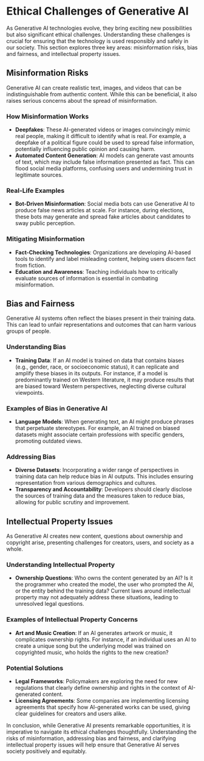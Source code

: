 # Ethical Challenges of Generative AI

As Generative AI technologies evolve, they bring exciting new possibilities but also significant ethical challenges. Understanding these challenges is crucial for ensuring that the technology is used responsibly and safely in our society. This section explores three key areas: misinformation risks, bias and fairness, and intellectual property issues.

## Misinformation Risks

Generative AI can create realistic text, images, and videos that can be indistinguishable from authentic content. While this can be beneficial, it also raises serious concerns about the spread of misinformation.

### How Misinformation Works
- **Deepfakes**: These AI-generated videos or images convincingly mimic real people, making it difficult to identify what is real. For example, a deepfake of a political figure could be used to spread false information, potentially influencing public opinion and causing harm.
- **Automated Content Generation**: AI models can generate vast amounts of text, which may include false information presented as fact. This can flood social media platforms, confusing users and undermining trust in legitimate sources.

### Real-Life Examples
- **Bot-Driven Misinformation**: Social media bots can use Generative AI to produce false news articles at scale. For instance, during elections, these bots may generate and spread fake articles about candidates to sway public perception.

### Mitigating Misinformation
- **Fact-Checking Technologies**: Organizations are developing AI-based tools to identify and label misleading content, helping users discern fact from fiction.
- **Education and Awareness**: Teaching individuals how to critically evaluate sources of information is essential in combating misinformation.

## Bias and Fairness

Generative AI systems often reflect the biases present in their training data. This can lead to unfair representations and outcomes that can harm various groups of people.

### Understanding Bias
- **Training Data**: If an AI model is trained on data that contains biases (e.g., gender, race, or socioeconomic status), it can replicate and amplify these biases in its outputs. For instance, if a model is predominantly trained on Western literature, it may produce results that are biased toward Western perspectives, neglecting diverse cultural viewpoints.

### Examples of Bias in Generative AI
- **Language Models**: When generating text, an AI might produce phrases that perpetuate stereotypes. For example, an AI trained on biased datasets might associate certain professions with specific genders, promoting outdated views.

### Addressing Bias
- **Diverse Datasets**: Incorporating a wider range of perspectives in training data can help reduce bias in AI outputs. This includes ensuring representation from various demographics and cultures.
- **Transparency and Accountability**: Developers should clearly disclose the sources of training data and the measures taken to reduce bias, allowing for public scrutiny and improvement.

## Intellectual Property Issues

As Generative AI creates new content, questions about ownership and copyright arise, presenting challenges for creators, users, and society as a whole.

### Understanding Intellectual Property
- **Ownership Questions**: Who owns the content generated by an AI? Is it the programmer who created the model, the user who prompted the AI, or the entity behind the training data? Current laws around intellectual property may not adequately address these situations, leading to unresolved legal questions.

### Examples of Intellectual Property Concerns
- **Art and Music Creation**: If an AI generates artwork or music, it complicates ownership rights. For instance, if an individual uses an AI to create a unique song but the underlying model was trained on copyrighted music, who holds the rights to the new creation?

### Potential Solutions
- **Legal Frameworks**: Policymakers are exploring the need for new regulations that clearly define ownership and rights in the context of AI-generated content.
- **Licensing Agreements**: Some companies are implementing licensing agreements that specify how AI-generated works can be used, giving clear guidelines for creators and users alike.

In conclusion, while Generative AI presents remarkable opportunities, it is imperative to navigate its ethical challenges thoughtfully. Understanding the risks of misinformation, addressing bias and fairness, and clarifying intellectual property issues will help ensure that Generative AI serves society positively and equitably.